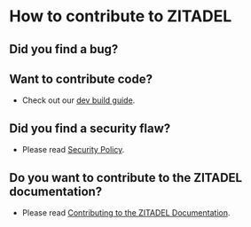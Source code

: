 # How to contribute to ZITADEL

## **Did you find a bug?**

## **Want to contribute code?**

* Check out our [dev build guide](build/README.md).

## **Did you find a security flaw?**

* Please read [Security Policy](SECURITY.md).

## **Do you want to contribute to the ZITADEL documentation?**

* Please read [Contributing to the ZITADEL Documentation](site/CONTRIBUTING.md).
